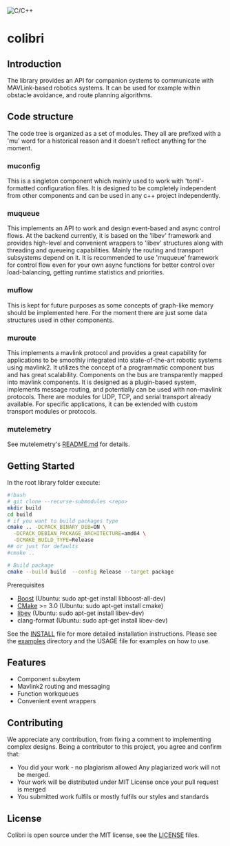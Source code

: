 ![C/C++](https://github.com/edelsys/colibri/workflows/C/C++/badge.svg)

# colibri

## Introduction
The library provides an API for companion systems to communicate with MAVLink-based robotics systems.
It can be used for example within obstacle avoidance, and route planning algorithms.

## Code structure
The code tree is organized as a set of modules.
They all are prefixed with a 'mu' word for a historical reason and it doesn't reflect anything for the moment.

### muconfig
This is a singleton component which mainly used to work with 'toml'-formatted configuration files.
It is designed to be completely independent from other components and can be used in any c++ project independently.

### muqueue
This implements an API to work and design event-based and async control flows.
At the backend currently, it is  based on the 'libev' framework and provides high-level and convenient wrappers 
to 'libev' structures along with threading and queueing capabilities.
Mainly the routing and transport subsystems depend on it. It is recommended to use 'muqueue' framework for control 
flow even for your own async functions for better control over load-balancing, getting runtime 
statistics and priorities.

### muflow
This is kept for future purposes as some concepts of graph-like memory should be implemented here.
For the moment there are just some data structures used in other components.

### muroute
This implements a mavlink protocol and provides a great capability for applications to be smoothly integrated into state-of-the-art robotic systems using mavlink2. It utilizes the concept of a programmatic component bus and has great scalability. Components on the bus are transparently mapped into mavlink components. It is designed as a plugin-based system, implements message routing, and potentially can be used with non-mavlink protocols. There are modules for UDP, TCP, and serial transport already available. For specific applications, it can be extended with custom transport modules or protocols.

### mutelemetry
See mutelemetry's [README.md](mutelemetry/README.md) for details.

## Getting Started
In the root library folder execute:

```bash
#!bash
# git clone --recurse-submodules <repo>
mkdir build
cd build
# if you want to build packages type
cmake .. -DCPACK_BINARY_DEB=ON \
  -DCPACK_DEBIAN_PACKAGE_ARCHITECTURE=amd64 \
  -DCMAKE_BUILD_TYPE=Release
## or just for defaults
#cmake ..

# Build package
cmake --build build  --config Release --target package
```

Prerequisites
* [Boost](http://www.boost.org/users/download/) (Ubuntu: sudo apt-get install libboost-all-dev)
* [CMake](http://www.cmake.org/cmake/resources/software.html) >= 3.0 (Ubuntu: sudo apt-get install cmake)
* [libev](libev.schmorp.de) (Ubuntu: sudo apt-get install libev-dev)
* clang-format (Ubuntu: sudo apt-get install libev-dev)

See the [INSTALL](INSTALL.md) file for more detailed installation instructions.
Please see the [examples](examples/) directory and the USAGE file for examples on how to use.

## Features
* Component subsytem
* Mavlink2 routing and messaging
* Function workqueues
* Convenient event wrappers

## Contributing
We appreciate any contribution, from fixing a comment to implementing complex designs.
Being a contributor to this project, you agree and confirm that:
  * You did your work - no plagiarism allowed
      Any plagiarized work will not be merged.
  * Your work will be distributed under MIT License once your pull request is merged
  * You submitted work fulfils or mostly fulfils our styles and standards
    
## License
Colibri is open source under the MIT license, see the [LICENSE](LICENSE) files.
